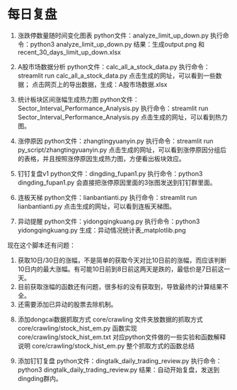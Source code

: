 # 每日复盘

1. 涨跌停数量随时间变化图表
python文件：analyze_limit_up_down.py
执行命令：python3 analyze_limit_up_down.py
结果：生成output.png 和 recent_30_days_limit_up_down.xlsx


2. A股市场数据分析
python文件：calc_all_a_stock_data.py
执行命令：streamlit run calc_all_a_stock_data.py
点击生成的网址，可以看到一些数据；
点击网页上的导出数据，生成：A股市场数据.xlsx


3. 统计板块区间涨幅生成热力图
python文件：Sector_Interval_Performance_Analysis.py
执行命令：streamlit run Sector_Interval_Performance_Analysis.py
点击生成的网址，可以看到热力图。


4. 涨停原因 
python文件：zhangtingyuanyin.py
执行命令：streamlit run py_script/zhangtingyuanyin.py
点击生成的网址，可以看到涨停原因分组后的表格，并且按照涨停原因生成热力图，方便看出板块效应。


5. 钉钉复盘v1
python文件：dingding_fupan1.py
执行命令：python3 dingding_fupan1.py
会直接把涨停原因里面的3张图发送到钉钉群里面。

6. 连板天梯
python文件：lianbantianti.py
执行命令：streamlit run lianbantianti.py
点击生成的网址，可以看到连板天梯图。


7. 异动提醒
python文件：yidongqingkuang.py
执行命令：python3 yidongqingkuang.py
生成：异动情况统计表_matplotlib.png

现在这个脚本还有问题：
1) 获取10日/30日的涨幅，不是简单的获取今天对比10日前的涨幅，而应该判断10日内的最大涨幅。有可能10日前到8日前这两天是跌的，最低价是7日前这一天。
2) 目前获取涨幅的函数还有问题，很多标的没有获取到，导致最终的计算结果不全。
3) 还需要添加已异动的股票去除机制。


8. 添加dongcai数据抓取方式
core/crawling 文件夹放数据的抓取方式
core/crawling/stock_hist_em.py   函数实现
core/crawling/stock_hist_em.txt  对应python文件做的一些实验和函数解释说明
core/crawling/stock_hist_em.py   整个抓取方式的函数总结

9. 添加钉钉复盘
python文件：dingtalk_daily_trading_review.py
执行命令：python3 dingtalk_daily_trading_review.py
结果：自动开始复盘，发送到dingding群内。






